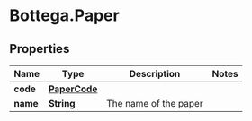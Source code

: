 # Bottega.Paper

## Properties

Name | Type | Description | Notes
------------ | ------------- | ------------- | -------------
**code** | [**PaperCode**](PaperCode.md) |  | 
**name** | **String** | The name of the paper | 


